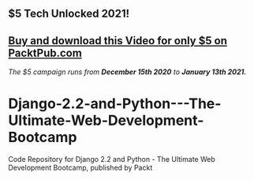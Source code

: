 ## $5 Tech Unlocked 2021!
[Buy and download this Video for only $5 on PacktPub.com](https://www.packtpub.com/product/django-2-2-and-python-the-ultimate-web-development-bootcamp-video/9781839214196)
-----
*The $5 campaign         runs from __December 15th 2020__ to __January 13th 2021.__*

# Django-2.2-and-Python---The-Ultimate-Web-Development-Bootcamp
Code Repository for Django 2.2 and Python - The Ultimate Web Development Bootcamp, published by Packt
